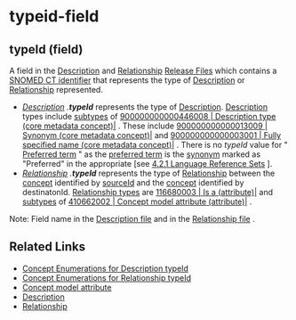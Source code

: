 # typeid-field

## typeId (field)

A field in the [Description](https://confluence.ihtsdotools.org/display/DOCGLOSS/Description) and [Relationship](https://confluence.ihtsdotools.org/display/DOCGLOSS/Relationship) [Release Files](https://confluence.ihtsdotools.org/display/DOCGLOSS/Release+File) which contains a [SNOMED CT identifier](https://confluence.ihtsdotools.org/display/DOCGLOSS/SNOMED+CT+identifier) that represents the type of [Description](https://confluence.ihtsdotools.org/display/DOCGLOSS/Description) or [Relationship](https://confluence.ihtsdotools.org/display/DOCGLOSS/Relationship) represented.

* [_Description_](https://confluence.ihtsdotools.org/display/DOCGLOSS/Description) _.**typeId**_ represents the type of [Description](https://confluence.ihtsdotools.org/display/DOCGLOSS/Description). [Description](https://confluence.ihtsdotools.org/display/DOCGLOSS/Description) types include [subtypes](https://confluence.ihtsdotools.org/display/DOCGLOSS/subtype) of [900000000000446008 | Description type (core metadata concept)|](http://snomed.info/id/900000000000446008) . These include [900000000000013009 | Synonym (core metadata concept)|](http://snomed.info/id/900000000000013009) and [900000000000003001 | Fully specified name (core metadata concept)|](http://snomed.info/id/900000000000003001) . There is no _typeId_ value for " [Preferred term](https://confluence.ihtsdotools.org/display/DOCGLOSS/Preferred+term) " as the [preferred term](https://confluence.ihtsdotools.org/display/DOCGLOSS/preferred+term) is the [synonym](https://confluence.ihtsdotools.org/display/DOCGLOSS/synonym) marked as "Preferred" in the appropriate \[see [4.2.1 Language Reference Sets](../../../../pages/createpage.action) ].
* [_Relationship_](https://confluence.ihtsdotools.org/display/DOCGLOSS/Relationship) _.**typeId**_ represents the type of [Relationship](https://confluence.ihtsdotools.org/display/DOCGLOSS/Relationship) between the [concept](https://confluence.ihtsdotools.org/display/DOCGLOSS/concept) identified by [sourceId](https://confluence.ihtsdotools.org/display/DOCGLOSS/sourceId) and the [concept](https://confluence.ihtsdotools.org/display/DOCGLOSS/concept) identified by destinatonId. [Relationship types](https://confluence.ihtsdotools.org/display/DOCGLOSS/Relationship+type) are [116680003 | Is a (attribute)|](http://snomed.info/id/116680003) and [subtypes](https://confluence.ihtsdotools.org/display/DOCGLOSS/subtype) of [410662002 | Concept model attribute (attribute)|](http://snomed.info/id/410662002) .

Note: Field name in the [Description file](https://confluence.ihtsdotools.org/display/DOCGLOSS/Description+file) and in the [Relationship file](https://confluence.ihtsdotools.org/display/DOCGLOSS/Relationship+file) .

## Related Links

* [Concept Enumerations for Description typeId](../../../../pages/createpage.action)
* [Concept Enumerations for Relationship typeId](../../../../pages/createpage.action)
* [Concept model attribute](https://confluence.ihtsdotools.org/display/DOCGLOSS/Concept+model+attribute)
* [Description](https://confluence.ihtsdotools.org/display/DOCRELFMT/Description+file)
* [Relationship](https://confluence.ihtsdotools.org/display/DOCRELFMT/Relationship+file)

